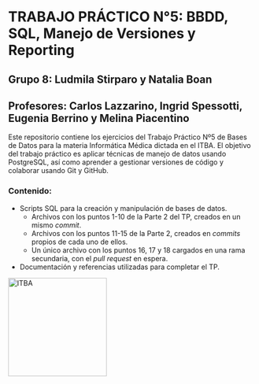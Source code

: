 # **TRABAJO PRÁCTICO N°5:** BBDD, SQL, Manejo de Versiones y Reporting

## Grupo 8: Ludmila Stirparo y Natalia Boan
## Profesores: Carlos Lazzarino, Ingrid Spessotti, Eugenia Berrino y Melina Piacentino 

Este repositorio contiene los ejercicios del Trabajo Práctico Nº5 de Bases de Datos para la materia Informática Médica dictada en el ITBA. El objetivo del trabajo práctico es aplicar técnicas de manejo de datos usando PostgreSQL, así como aprender a gestionar versiones de código y colaborar usando Git y GitHub.

### **Contenido:**
- Scripts SQL para la creación y manipulación de bases de datos.
    - Archivos con los puntos 1-10 de la Parte 2 del TP, creados en un mismo _commit_.
    - Archivos con los puntos 11-15 de la Parte 2, creados en _commits_ propios de cada uno de ellos.
    - Un único archivo con los puntos 16, 17 y 18 cargados en una rama secundaria, con el _pull request_ en espera.
- Documentación y referencias utilizadas para completar el TP.

<img src="https://github.com/user-attachments/assets/8cf94fb4-7ca3-4775-a02e-91a6e6965195" alt="ITBA" width="200">
